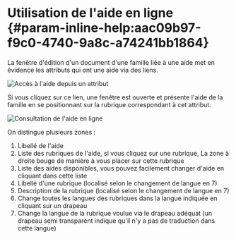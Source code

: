 # Utilisation de l'aide en ligne {#param-inline-help:aac09b97-f9c0-4740-9a8c-a74241bb1864}

La fenêtre d'édition d'un document d'une famille liée à une aide met en évidence
les attributs qui ont une aide via des liens.

![Accès à l'aide depuis un attribut](1000020100000273000001BBF494843A.png)

Si vous cliquez sur ce lien, une fenêtre est ouverte et présente l'aide de la famille en
se positionnant sur la rubrique correspondant à cet attribut.

![Consultation de l'aide en ligne](1000000000000317000001E048A5DEEF.png)

On distingue plusieurs zones :

1. Libellé de l'aide
2. Liste des rubriques de l'aide, si vous cliquez sur une rubrique,
   La zone à droite bouge de manière à vous placer sur cette rubrique
3. Liste des aides disponibles, vous pouvez facilement changer d'aide en cliquant dans cette liste
4. Libellé d'une rubrique (localisé selon le changement de langue en 7)
5. Description de la rubrique (localisé selon le changement de langue en 7)
6. Change toutes les langues des rubriques dans la langue indiquée en cliquant sur un drapeau
7. Change la langue de la rubrique voulue via le drapeau adéquat
   (un drapeau semi transparent indique qu'il n'y a pas de traduction dans cette langue)

